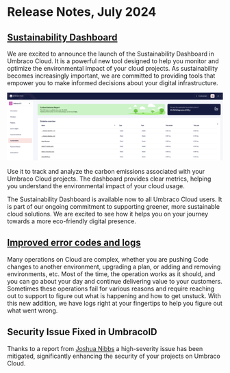 # Release Notes, July 2024

## [Sustainability Dashboard](https://docs.umbraco.com/umbraco-cloud/getting-started/the-umbraco-cloud-portal/sustainability-dashboard)

We are excited to announce the launch of the Sustainability Dashboard in Umbraco Cloud. It is a powerful new tool designed to help you monitor and optimize the environmental impact of your cloud projects. As sustainability becomes increasingly important, we are committed to providing tools that empower you to make informed decisions about your digital infrastructure.

![Sustainability Dashboard](images/sustainability-dashboard.png)

Use it to track and analyze the carbon emissions associated with your Umbraco Cloud projects. The dashboard provides clear metrics, helping you understand the environmental impact of your cloud usage.

The Sustainability Dashboard is available now to all Umbraco Cloud users. It is part of our ongoing commitment to supporting greener, more sustainable cloud solutions. We are excited to see how it helps you on your journey towards a more eco-friendly digital presence.

## [Improved error codes and logs](https://docs.umbraco.com/umbraco-cloud/troubleshooting/cloud-errors)

Many operations on Cloud are complex, whether you are pushing Code changes to another environment, upgrading a plan, or adding and removing environments, etc. Most of the time, the operation works as it should, and you can go about your day and continue delivering value to your customers. Sometimes these operations fail for various reasons and require reaching out to support to figure out what is happening and how to get unstuck. With this new addition, we have logs right at your fingertips to help you figure out what went wrong.

## Security Issue Fixed in UmbracoID

Thanks to a report from [Joshua Nibbs](https://www.linkedin.com/in/joshua-nibbs/) a high-severity issue has been mitigated, significantly enhancing the security of your projects on Umbraco Cloud.
